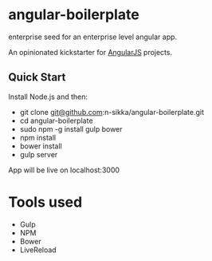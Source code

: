 # angular-boilerplate
enterprise seed for an enterprise level angular app.

An opinionated kickstarter for [AngularJS](http://angularjs.org) projects.

## Quick Start

Install Node.js and then:

- git clone git@github.com:n-sikka/angular-boilerplate.git
- cd angular-boilerplate
- sudo npm -g install gulp bower
- npm install
- bower install
- gulp server

App will be live on localhost:3000

# Tools used
- Gulp
- NPM
- Bower
- LiveReload
  
